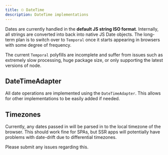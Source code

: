 ```yaml
---
title: ⏲ DateTime
description: DateTime implementations
---
```


Dates are currently handled in the **default JS string ISO format**. Internally, all strings are converted into back into native JS Date objects. The long-term plan
is to switch over to `Temporal` once it starts appearing in browsers with some degree of frequency.

The current `Temporal` polyfills are incomplete and suffer from issues such as extremely slow processing, huge package size, or only supporting the latest versions of node.

## DateTimeAdapter

All date operations are implemented using the `DateTimeAdapter`. This allows for other implementations to be easily added if needed.

## Timezones

Currently, any dates passed in will be parsed in to the local timezone of the browser.
This should work fine for SPAs, but SSR apps will potentially have problems with date-drift due to differential timezones.

Please submit any issues regarding this.
